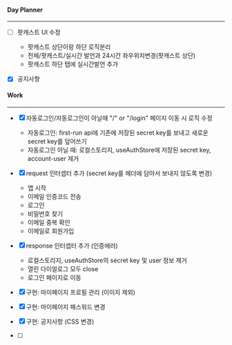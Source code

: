 
#### Day Planner
---
- [ ] 팟캐스트 UI 수정
	- 팟캐스트 상단이랑 하단 로직분리
	- 전체/팟캐스트/실시간 발언과 24시간 좌우위치변경(팟캐스트 상단)
	- 팟캐스트 하단 탭에 실시간발언 추가

- [x] 공지사항

#### Work
---
- [x] 자동로그인/자동로그인이 아닐때 "/" or "/login" 페이지 이동 시 로직 수정
	- 자동로그인: first-run api에 기존에 저장된 secret key를 보내고 새로운 secret key를 덮어쓰기
	- 자동로그인 아닐 때: 로컬스토리지, useAuthStore에 저장된 secret key,  account-user 제거 

- [x] request 인터셉터 추가 (secret key를 헤더에 담아서 보내지 않도록 변경)
	- 앱 시작
	- 이메일 인증코드 전송
	- 로그인
	- 비밀번호 찾기
	- 이메일 중복 확인
	- 이메일로 회원가입

- [x] response 인터셉터 추가 (인증에러)
	- 로컬스토리지, useAuthStore의 secret key 및 user 정보 제거
	- 열린 다이얼로그 모두 close
	- 로그인 페이지로 이동

- [x] 구현: 마이페이지 프로필 관리 (이미지 제외)
- [x] 구현: 마이페이지 패스워드 변경
- [x] 구현: 공지사항 (CSS 변경)
- [ ] 